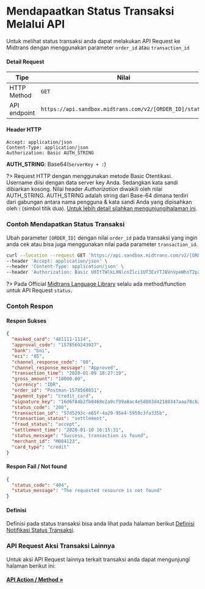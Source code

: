 # Mendapaatkan Status Transaksi Melalui API

Untuk melihat status transaksi anda dapat melakukan API Request ke Midtrans dengan menggunakan parameter `order_id` atau `transaction_id`


#### Detail Request
Tipe | Nilai
--- | ---
HTTP Method | `GET`
API endpoint | `https://api.sandbox.midtrans.com/v2/[ORDER_ID]/status`

#### Header HTTP
```
Accept: application/json
Content-Type: application/json
Authorization: Basic AUTH_STRING
```

**AUTH_STRING**: Base64(`ServerKey + :`)

?> Request HTTP dengan menggunakan metode Basic Otentikasi. Username diisi dengan data server key Anda. Sedangkan kata sandi dibiarkan kosong. Nilai header *Authorization* diwakili oleh nilai AUTH_STRING. AUTH_STRING adalah string dari Base-64 dimana terdiri dari gabungan antara nama pengguna & kata sandi Anda yang dipisahkan oleh **:** (simbol titik dua). [Untuk lebih detail silahkan mengunjungihalaman ini](/id/technical-reference/api-header.md).

### Contoh Mendapatkan Status Transaksi

Ubah parameter `[ORDER_ID]` dengan nilai `order_id` pada transaksi yang ingin anda cek atau bisa juga menggunakan nilai pada parameter `transaction_id`.
<!-- TODO: add more language sample -->
```bash
curl --location --request GET 'https://api.sandbox.midtrans.com/v2/[ORDER_ID]/status' \
--header 'Accept: application/json' \
--header 'Content-Type: application/json' \
--header 'Authorization: Basic U0ItTWlkLXNlcnZlci1UT3ExYTJBVnVpeWhoT2p2ZnMzVV7LZU87'
```
?> Pada Official [Midtrans Language Library](/id/technical-reference/library-plugin.md) selalu ada method/function untuk API Request `status`.

### Contoh Respon

#### Respon Sukses

```json
{
  "masked_card": "481111-1114",
  "approval_code": "1578569243927",
  "bank": "bni",
  "eci": "05",
  "channel_response_code": "00",
  "channel_response_message": "Approved",
  "transaction_time": "2020-01-09 18:27:19",
  "gross_amount": "10000.00",
  "currency": "IDR",
  "order_id": "Postman-1578568851",
  "payment_type": "credit_card",
  "signature_key": "16d6f84b2fb0468e2a9cf99a8ac4e5d803d42180347aaa70cb2a7abb13b5c6130458ca9c71956a962c0827637cd3bc7d40b21a8ae9fab12c7c3efe351b18d00a",
  "status_code": "200",
  "transaction_id": "57d5293c-e65f-4a29-95e4-5959c3fa335b",
  "transaction_status": "settlement",
  "fraud_status": "accept",
  "settlement_time": "2020-01-10 16:15:31",
  "status_message": "Success, transaction is found",
  "merchant_id": "M004123",
  "card_type": "credit"
}
```

#### Respon Fail / Not found
```json
{
  "status_code": "404",
  "status_message": "The requested resource is not found"
}
```

#### Definisi

Definisi pada status transaksi bisa anda lihat pada halaman berikut [Definisi Notifikasi Status Transaksi](/id/after-payment/http-notification?id=definisi-status).


### API Request Aksi Transaksi Lainnya

Untuk aksi API Request lainnya terkait transaksi anda dapat mengunjungi halaman berikut ini:

<div class="my-card">
	
#### [API Action / Method &#187;](/en/after-payment/status-cycle.md#api-action-method)
</div>